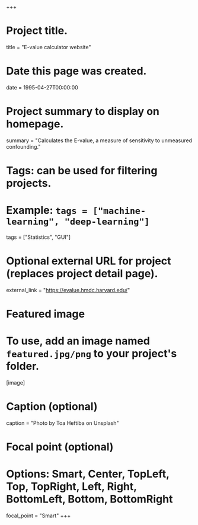 +++
# Project title.
title = "E-value calculator website"

# Date this page was created.
date = 1995-04-27T00:00:00

# Project summary to display on homepage.
summary = "Calculates the E-value, a measure of sensitivity to unmeasured confounding."

# Tags: can be used for filtering projects.
# Example: `tags = ["machine-learning", "deep-learning"]`
tags = ["Statistics", "GUI"]

# Optional external URL for project (replaces project detail page).
external_link = "https://evalue.hmdc.harvard.edu/"

# Featured image
# To use, add an image named `featured.jpg/png` to your project's folder. 
[image]
  # Caption (optional)
  caption = "Photo by Toa Heftiba on Unsplash"

  # Focal point (optional)
  # Options: Smart, Center, TopLeft, Top, TopRight, Left, Right, BottomLeft, Bottom, BottomRight
  focal_point = "Smart"
+++
